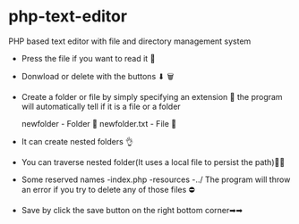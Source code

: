 # php-text-editor
PHP based text editor with file and directory management system 

* Press the file if you want to read it 💾

* Donwload or delete with the buttons ⬇ 🗑

* Create a folder or file by simply specifying an extension 💾 the program will automatically tell if it is a file or a folder

  newfolder - Folder 📁
  newfolder.txt - File 💾

* It can create nested folders 👌

* You can traverse nested folder(It uses a local file to persist the path)🏃‍♂️

* Some reserved names
 -index.php 
 -resources
 -../
The program will throw an error if you try to delete any of those files ⛔

* Save by click the save button on the right bottom corner➡➡
